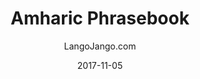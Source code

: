 ---
setID: 1
path: /product/amharic-phrasebook-and-dictionary
date: 2017-11-05
language: Amharic
title: Amharic Phrasebook
productImage: 'langojango-amharic-language-phrasebook.png'
bookCoverImage: 'illustration2.png'
altText: 'amharic-language-phrasebook'
description: [
  {
    text: "The Amharic phrasebook and dictionary by Langojango provides 3,000 Amharic words and phrases at your fingertips. Learn (or look up) all of the essential Amharic words and phrases you need as a tourist, business traveler, or student. Quickly find the words you need to get around, express your opinions, and communicate efffectively in Amharic."
  },
  {
    text: "Listen to audio recordings of every single word and phrase everwhere you have internet access. No need to download a special application. Simply connect with JangoBot, the Langojango chatbot, over the messaging app you already use (like Facebook Messenger, WhatsApp, Telegram, and more)"
  },
  {
    text: "Simply ask JangoBot, by text or voice, to pull up the phrase you want to hear. Within a few seconds, you'll be messaged back with a recording of a native Amharic speaker repeating the word or phrase 3 times. You can replay the recording as many times as you need. By reading and listening and speaking, you'll retain more of what you learn and become a more confident Amharic speaker quickly. "
  },
  {
    text: "JangoBot's 3,000 word two-way dictionary skill is free to use with your purchase of a book or ebook and doesn't require an ongoing subscription."
  }
]  

# SEO
seoTitle: 'Amharic Phrasebook and Dictionary - Langojango'
seoDescription: 'The Amharic phrasebook and dictionary by Langojango provides 3,000 Amharic words and phrases at your fingertips. Learn all of the essential Amharic vocabulary you need as a tourist, business traveler, or student - and hear every word pronounced online by native Amharic speakers.'
canonical: 'https://www.langojango.com/product/amharic-phrasebook-and-dictionary'
ogUrl: 'https://www.langojango.com/product/amharic-phrasebook-and-dictionary'
ogTitle: 'Amharic Phrasebook and Dictionary - Langojango'
ogDescription: 'The Amharic phrasebook and dictionary by Langojango provides 3,000 Amharic words and phrases at your fingertips. Learn all of the essential Amharic vocabulary you need as a tourist, business traveler, or student - and hear every word pronounced online by native Amharic speakers.'
ogImageUrl: 'langojango-amharic-language-phrasebook.png'
ogImageWidth: '1205'
ogImageHeight: '1797'
ogImageAlt: 'Amharic Phrasebook and Dictionary'
siteName: 'LangoJango.com'
twitterHandle: '@langojango'
twitterSite: '@langojango'
twitterCardType: 'summary_large_image'

availability: Coming Soon
ISBN13: 0000000000000
ISBN10: 0000000000
author: LangoJango.com
pageCount: 500
dimensions: 4 x 6 (152mm x 102mm)
---